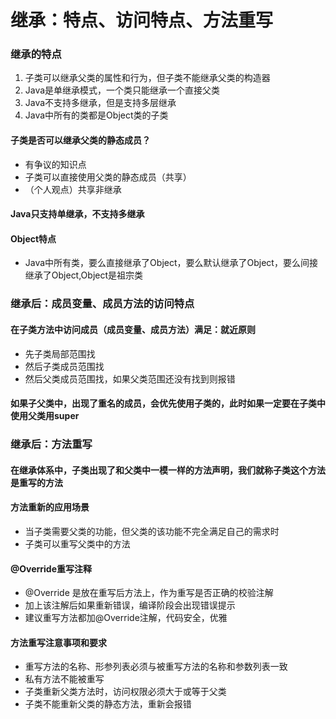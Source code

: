 # 继承：特点、访问特点、方法重写

### 继承的特点

1. 子类可以继承父类的属性和行为，但子类不能继承父类的构造器
2. Java是单继承模式，一个类只能继承一个直接父类
3. Java不支持多继承，但是支持多层继承
4. Java中所有的类都是Object类的子类

#### 子类是否可以继承父类的静态成员？

* 有争议的知识点
* 子类可以直接使用父类的静态成员（共享）
* （个人观点）共享非继承

#### Java只支持单继承，不支持多继承

#### Object特点

* Java中所有类，要么直接继承了Object，要么默认继承了Object，要么间接继承了Object,Object是祖宗类

### 继承后：成员变量、成员方法的访问特点

#### 在子类方法中访问成员（成员变量、成员方法）满足：就近原则

* 先子类局部范围找
* 然后子类成员范围找
* 然后父类成员范围找，如果父类范围还没有找到则报错

#### 如果子父类中，出现了重名的成员，会优先使用子类的，此时如果一定要在子类中使用父类用super

### 继承后：方法重写

#### 在继承体系中，子类出现了和父类中一模一样的方法声明，我们就称子类这个方法是重写的方法

#### 方法重新的应用场景

* 当子类需要父类的功能，但父类的该功能不完全满足自己的需求时
* 子类可以重写父类中的方法

#### @Override重写注释

* @Override 是放在重写后方法上，作为重写是否正确的校验注解
* 加上该注解后如果重新错误，编译阶段会出现错误提示
* 建议重写方法都加@Override注解，代码安全，优雅

#### 方法重写注意事项和要求

* 重写方法的名称、形参列表必须与被重写方法的名称和参数列表一致
* 私有方法不能被重写
* 子类重新父类方法时，访问权限必须大于或等于父类
* 子类不能重新父类的静态方法，重新会报错
